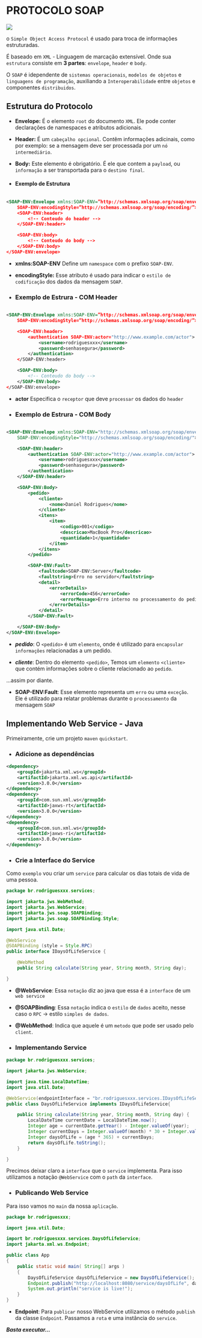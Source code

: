 # PROTOCOLO SOAP

<img src="https://thumbs.dreamstime.com/z/fundo-do-conceito-de-tecnologia-protocolo-soap-simples-acesso-objetos-225558305.jpg">

o `Simple Object Access Protocol` é usado para troca de informações estruturadas.

É baseado em `XML` - Linguagem de marcação extensível. Onde sua `estrutura` consiste em **3 partes**: `envelope`, `header` e `body`.

O `SOAP` é idependente de `sistemas operacionais`, `modelos de objetos` e `linguagens de programação`, auxiliando a `Interoperabilidade` entre `objetos` e componentes `distribuidos`.

## Estrutura do Protocolo

-   **Envelope:** É o elemento `root` do documento `XML`. Ele pode conter declarações de namespaces e atributos adicionais.

-   **Header:** É um `cabeçalho opcional`. Contêm informações adicinais, como por exemplo: se a mensagem deve ser processada por um `nó intermediário`.

-   **Body:** Este elemento é obrigatório. É ele que contem a `payload`, ou `informação` a ser transportada para o `destino final`.

-   #### Exemplo de Estrutura

```xml

<SOAP-ENV:Envelope xmlns:SOAP-ENV=”http://schemas.xmlsoap.org/soap/envelope/”
    SOAP-ENV:encodingStyle=”http://schemas.xmlsoap.org/soap/encoding/”>
    <SOAP-ENV:header>
        <!-- Conteudo do header -->
    </SOAP-ENV:header>

    <SOAP-ENV:body>
        <!-- Conteudo do body -->
    </SOAP-ENV:body>
</SOAP-ENV:envelope>
```

-   **xmlns:SOAP-ENV** Define um `namespace` com o prefixo `SOAP-ENV`.
-   **encodingStyle:** Esse atributo é usado para indicar o `estilo de codificação` dos dados da mensagem `SOAP`.

-   ### Exemplo de Estrura - COM Header

```xml

<SOAP-ENV:Envelope xmlns:SOAP-ENV=”http://schemas.xmlsoap.org/soap/envelope/”
    SOAP-ENV:encodingStyle=”http://schemas.xmlsoap.org/soap/encoding/”>

    <SOAP-ENV:header>
        <authentication SOAP-ENV:actor="http://www.example.com/actor">
            <username>rodriguesxxx</username>
            <password>senhasegura</password>
        </authentication>
    </SOAP-ENV:header>

    <SOAP-ENV:body>
        <!-- Conteudo do body -->
    </SOAP-ENV:body>
</SOAP-ENV:envelope>
```

-   **actor** Especifica o `receptor` que deve `processar` os dados do `header`

-   ### Exemplo de Estrura - COM Body

```xml

<SOAP-ENV:Envelope xmlns:SOAP-ENV="http://schemas.xmlsoap.org/soap/envelope/"
    SOAP-ENV:encodingStyle="http://schemas.xmlsoap.org/soap/encoding/">

    <SOAP-ENV:header>
        <authentication SOAP-ENV:actor="http://www.example.com/actor">
            <username>rodriguesxxx</username>
            <password>senhasegura</password>
        </authentication>
    </SOAP-ENV:header>

    <SOAP-ENV:Body>
        <pedido>
            <cliente>
                <nome>Daniel Rodrigues</nome>
            </cliente>
            <itens>
                <item>
                    <codigo>001</codigo>
                    <descricao>MacBook Pro</descricao>
                    <quantidade>1</quantidade>
                </item>
            </itens>
        </pedido>

        <SOAP-ENV:Fault>
            <faultcode>SOAP-ENV:Server</faultcode>
            <faultstring>Erro no servidor</faultstring>
            <detail>
                <errorDetails>
                    <errorCode>456</errorCode>
                    <errorMessage>Erro interno no processamento do pedido</errorMessage>
                </errorDetails>
            </detail>
        </SOAP-ENV:Fault>

    </SOAP-ENV:Body>
</SOAP-ENV:Envelope>
```

-   **_pedido_**: O `<pedido>` é um `elemento`, onde é utilizado para `encapsular informações` relacionadas a um pedido.

-   **_cliente_**: Dentro do elemento `<pedido>`, Temos um `elemento` `<cliente>` que contém informações sobre o cliente relacionado ao `pedido`.

...assim por diante.

-   **SOAP-ENV:Fault**: Esse elemento representa um `erro` ou uma `exceção`. Ele é utilizado para relatar problemas durante o `processamento` da mensagem `SOAP`

## Implementando Web Service - Java

Primeiramente, crie um projeto `maven` `quickstart`.

-   ### Adicione as dependências

```xml
<dependency>
    <groupId>jakarta.xml.ws</groupId>
    <artifactId>jakarta.xml.ws.api</artifactId>
    <version>3.0.0</version>
</dependency>
<dependency>
    <groupId>com.sun.xml.ws</groupId>
    <artifactId>jaxws-rt</artifactId>
    <version>3.0.0</version>
</dependency>
<dependency>
    <groupId>com.sun.xml.ws</groupId>
    <artifactId>jaxws-ri</artifactId>
    <version>3.0.0</version>
</dependency>
```

-   ### Crie a Interface do Service

Como `exemplo` vou criar um `service` para calcular os dias totais de vida de uma pessoa.

```java
package br.rodriguesxxx.services;

import jakarta.jws.WebMethod;
import jakarta.jws.WebService;
import jakarta.jws.soap.SOAPBinding;
import jakarta.jws.soap.SOAPBinding.Style;

import java.util.Date;

@WebService
@SOAPBinding (style = Style.RPC)
public interface IDaysOfLifeService {

    @WebMethod
    public String calculate(String year, String month, String day);

}
```

-   **@WebService**: Essa `notação` diz ao java que essa é a `interface` de um `web service`
-   **@SOAPBinding**: Essa `notação` indica o `estilo` de `dados` aceito, nesse caso o `RPC` -> estilo `simples de dados`.
-   **@WebMethod**: Indica que aquele é um `metodo` que pode ser usado pelo `client`.

-   ### Implementando Service

```java
package br.rodriguesxxx.services;

import jakarta.jws.WebService;

import java.time.LocalDateTime;
import java.util.Date;

@WebService(endpointInterface = "br.rodriguesxxx.services.IDaysOfLifeService")
public class DaysOfLifeService implements IDaysOfLifeService{

    public String calculate(String year, String month, String day) {
        LocalDateTime currentDate = LocalDateTime.now();
        Integer age = currentDate.getYear() - Integer.valueOf(year);
        Integer currentDays = Integer.valueOf(month) * 30 + Integer.valueOf(day);
        Integer daysOfLife = (age * 365) + currentDays;
        return daysOfLife.toString();
    }

}
```

Precimos deixar claro a `interface` que o `service` implementa. Para isso utilizamos a notação `@WebService` com o `path` da `interface`.

-   ### Publicando Web Service

Para isso vamos no `main` da nossa `aplicação`.

```java
package br.rodriguesxxx;

import java.util.Date;

import br.rodriguesxxx.services.DaysOfLifeService;
import jakarta.xml.ws.Endpoint;

public class App
{
    public static void main( String[] args )
    {
        DaysOfLifeService daysOfLifeService = new DaysOfLifeService();
        Endpoint.publish("http://localhost:8080/service/daysOfLife", daysOfLifeService);
        System.out.println("service is live!");
    }
}
```

-   **Endpoint**: Para `publicar` nosso WebService utilizamos o método `publish` da classe `Endpoint`. Passamos a `rota` e uma instância do `service`.

**_Basta executar..._**
